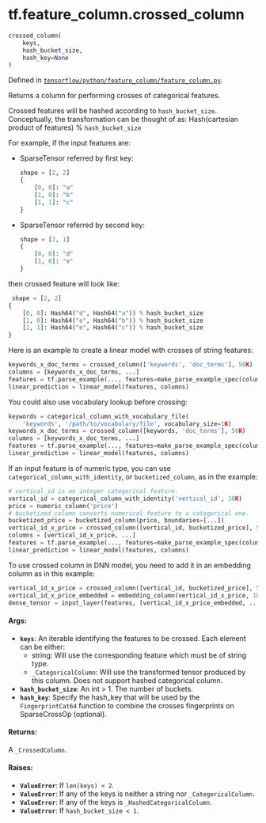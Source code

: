 <div itemscope itemtype="http://developers.google.com/ReferenceObject">
<meta itemprop="name" content="tf.feature_column.crossed_column" />
</div>

# tf.feature_column.crossed_column

``` python
crossed_column(
    keys,
    hash_bucket_size,
    hash_key=None
)
```



Defined in [`tensorflow/python/feature_column/feature_column.py`](https://www.tensorflow.org/code/tensorflow/python/feature_column/feature_column.py).

Returns a column for performing crosses of categorical features.

Crossed features will be hashed according to `hash_bucket_size`. Conceptually,
the transformation can be thought of as:
  Hash(cartesian product of features) % `hash_bucket_size`

For example, if the input features are:

* SparseTensor referred by first key:

  ```python
  shape = [2, 2]
  {
      [0, 0]: "a"
      [1, 0]: "b"
      [1, 1]: "c"
  }
  ```

* SparseTensor referred by second key:

  ```python
  shape = [2, 1]
  {
      [0, 0]: "d"
      [1, 0]: "e"
  }
  ```

then crossed feature will look like:

```python
 shape = [2, 2]
{
    [0, 0]: Hash64("d", Hash64("a")) % hash_bucket_size
    [1, 0]: Hash64("e", Hash64("b")) % hash_bucket_size
    [1, 1]: Hash64("e", Hash64("c")) % hash_bucket_size
}
```

Here is an example to create a linear model with crosses of string features:

```python
keywords_x_doc_terms = crossed_column(['keywords', 'doc_terms'], 50K)
columns = [keywords_x_doc_terms, ...]
features = tf.parse_example(..., features=make_parse_example_spec(columns))
linear_prediction = linear_model(features, columns)
```

You could also use vocabulary lookup before crossing:

```python
keywords = categorical_column_with_vocabulary_file(
    'keywords', '/path/to/vocabulary/file', vocabulary_size=1K)
keywords_x_doc_terms = crossed_column([keywords, 'doc_terms'], 50K)
columns = [keywords_x_doc_terms, ...]
features = tf.parse_example(..., features=make_parse_example_spec(columns))
linear_prediction = linear_model(features, columns)
```

If an input feature is of numeric type, you can use
`categorical_column_with_identity`, or `bucketized_column`, as in the example:

```python
# vertical_id is an integer categorical feature.
vertical_id = categorical_column_with_identity('vertical_id', 10K)
price = numeric_column('price')
# bucketized_column converts numerical feature to a categorical one.
bucketized_price = bucketized_column(price, boundaries=[...])
vertical_id_x_price = crossed_column([vertical_id, bucketized_price], 50K)
columns = [vertical_id_x_price, ...]
features = tf.parse_example(..., features=make_parse_example_spec(columns))
linear_prediction = linear_model(features, columns)
```

To use crossed column in DNN model, you need to add it in an embedding column
as in this example:

```python
vertical_id_x_price = crossed_column([vertical_id, bucketized_price], 50K)
vertical_id_x_price_embedded = embedding_column(vertical_id_x_price, 10)
dense_tensor = input_layer(features, [vertical_id_x_price_embedded, ...])
```

#### Args:

* <b>`keys`</b>: An iterable identifying the features to be crossed. Each element can
    be either:
    * string: Will use the corresponding feature which must be of string type.
    * `_CategoricalColumn`: Will use the transformed tensor produced by this
      column. Does not support hashed categorical column.
* <b>`hash_bucket_size`</b>: An int > 1. The number of buckets.
* <b>`hash_key`</b>: Specify the hash_key that will be used by the `FingerprintCat64`
    function to combine the crosses fingerprints on SparseCrossOp (optional).


#### Returns:

A `_CrossedColumn`.


#### Raises:

* <b>`ValueError`</b>: If `len(keys) < 2`.
* <b>`ValueError`</b>: If any of the keys is neither a string nor `_CategoricalColumn`.
* <b>`ValueError`</b>: If any of the keys is `_HashedCategoricalColumn`.
* <b>`ValueError`</b>: If `hash_bucket_size < 1`.